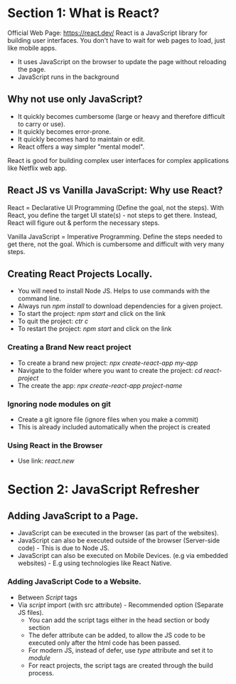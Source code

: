 # Section 1: What is React?

Official Web Page: https://react.dev/
React is a JavaScript library for building user interfaces.
You don't have to wait for web pages to load, just like mobile apps.

-   It uses JavaScript on the browser to update the page without reloading the page.
-   JavaScript runs in the background

## Why not use only JavaScript?

-   It quickly becomes cumbersome (large or heavy and therefore difficult to carry or use).
-   It quickly becomes error-prone.
-   It quickly becomes hard to maintain or edit.
-   React offers a way simpler "mental model".

React is good for building complex user interfaces for complex applications like Netflix web app.

## React JS vs Vanilla JavaScript: Why use React?

React = Declarative UI Programming (Define the goal, not the steps).
With React, you define the target UI state(s) - not steps to get there.
Instead, React will figure out & perform the necessary steps.

Vanilla JavaScript = Imperative Programming.
Define the steps needed to get there, not the goal.
Which is cumbersome and difficult with very many steps.

## Creating React Projects Locally.

-   You will need to install Node JS. Helps to use commands with the command line.
-   Always run _npm install_ to download dependencies for a given project.
-   To start the project: _npm start_ and click on the link
-   To quit the project: _ctr c_
-   To restart the project: _npm start_ and click on the link

### Creating a Brand New react project

-   To create a brand new project: _npx create-react-app my-app_
-   Navigate to the folder where you want to create the project: _cd react-project_
-   The create the app: _npx create-react-app project-name_

### Ignoring node modules on git

-   Create a git ignore file (ignore files when you make a commit)
-   This is already included automatically when the project is created

### Using React in the Browser

-   Use link: _react.new_

# Section 2: JavaScript Refresher

## Adding JavaScript to a Page.

-   JavaScript can be executed in the browser (as part of the websites).
-   JavaScript can also be executed outside of the browser (Server-side code) - This is due to Node JS.
-   JavaScript can also be executed on Mobile Devices. (e.g via embedded websites) - E.g using technologies like React Native.

### Adding JavaScript Code to a Website.

-   Between _Script_ tags
-   Via _script_ import (with src attribute) - Recommended option (Separate JS files).
    -   You can add the script tags either in the head section or body section
    -   The defer attribute can be added, to allow the JS code to be executed only after the html code has been passed.
    -   For modern JS, instead of defer, use _type_ attribute and set it to _module_
    -   For react projects, the script tags are created through the build process.
